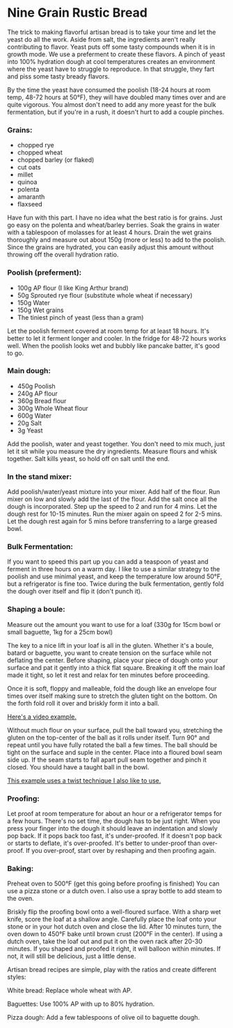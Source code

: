 # Nine Grain Rustic Bread

The trick to making flavorful artisan bread is to take your time and let the yeast do all the work.
Aside from salt, the ingredients aren't really contributing to flavor.  Yeast puts off some tasty 
compounds when it is in growth mode.  We use a preferment to create these flavors.  A pinch of yeast 
into 100% hydration dough at cool temperatures creates an environment where the yeast have to 
struggle to reproduce. In that struggle, they fart and piss some tasty bready flavors.  

By the time the yeast have consumed the poolish (18-24 hours at room temp, 48-72 hours at 50°F), 
they will have doubled many times over and are quite vigorous.  You almost don't need to add any more
yeast for the bulk fermentation, but if you're in a rush, it doesn't hurt to add a couple pinches. 


### Grains:

- chopped rye
- chopped wheat
- chopped barley (or flaked)
- cut oats
- millet
- quinoa
- polenta
- amaranth 
- flaxseed

Have fun with this part.  I have no idea what the best ratio is for grains.
Just go easy on the polenta and wheat/barley berries.
Soak the grains in water with a tablespoon of molasses for at least 4 hours.
Drain the wet grains thoroughly and measure out about 150g (more or less) 
to add to the poolish. Since the grains are hydrated, you can easily adjust this amount without 
throwing off the overall hydration ratio.

### Poolish (preferment):

- 100g AP flour (I like King Arthur brand)
- 50g  Sprouted rye flour (substitute whole wheat if necessary)
- 150g Water
- 150g Wet grains
- The tiniest pinch of yeast (less than a gram)

Let the poolish ferment covered at room temp for at least 18 hours.
It's better to let it ferment longer and cooler.  In the fridge for 48-72 hours works well.
When the poolish looks wet and bubbly like pancake batter, it's good to go.

### Main dough:

- 450g Poolish
- 240g AP flour
- 360g Bread flour
- 300g Whole Wheat flour
- 600g Water
- 20g  Salt
- 3g   Yeast

Add the poolish, water and yeast together. 
You don't need to mix much, just let it sit while you measure the dry ingredients.
Measure flours and whisk together.  Salt kills yeast, so hold off on salt until the end.

### In the stand mixer:
Add poolish/water/yeast mixture into your mixer.
Add half of the flour.
Run mixer on low and slowly add the last of the flour.
Add the salt once all the dough is incorporated.
Step up the speed to 2 and run for 4 mins.
Let the dough rest for 10-15 minutes.
Run the mixer again on speed 2 for 2-5 mins. 
Let the dough rest again for 5 mins before transferring to a large greased bowl.

### Bulk Fermentation:
If you want to speed this part up you can add a teaspoon of yeast and ferment in three hours 
on a warm day.  I like to use a similar strategy to the poolish and use minimal yeast, and 
keep the temperature low around 50°F, but a refrigerator is fine too. 
Twice during the bulk fermentation, gently fold the dough over itself and flip it (don't punch it).

### Shaping a boule:
Measure out the amount you want to use for a loaf (330g for 15cm bowl or small baguette, 1kg for a 
25cm bowl)

The key to a nice lift in your loaf is all in the gluten.  Whether it's a boule, batard or baguette,
you want to create tension on the surface while not deflating the center.  Before shaping, place your
piece of dough onto your surface and pat it gently into a thick flat square.  Breaking it off the 
main loaf made it tight, so let it rest and relax for ten minutes before proceeding.

Once it is soft, floppy and malleable, fold the dough like an envelope four times over itself making 
sure to stretch the gluten tight on the bottom. On the forth fold roll it over and briskly form it 
into a ball. 

[Here's a video example.](https://youtu.be/pmTPL2J8OZk)

Without much flour on your surface, pull the ball toward you, stretching the gluten on the top-center 
of the ball as it rolls under itself.  Turn 90° and repeat until you have fully rotated the ball a 
few times. The ball should be tight on the surface and suple in the center. Place into a floured bowl
seam side up.  If the seam starts to fall apart pull seam together and pinch it closed.  You should 
have a taught ball in the bowl.  

[This example uses a twist technique I also like to use.](https://youtu.be/45z18TtFijU?t=4m59s)

### Proofing:
Let proof at room temperature for about an hour or a refrigerator temps for a few hours.  There's no
set time, the dough has to be just right. When you press your finger into the dough it should leave 
an indentation and slowly pop back.  If it pops back too fast, it's under-proofed.  If it doesn't pop
back or starts to deflate, it's over-proofed.  It's better to under-proof than over-proof. If you 
over-proof, start over by reshaping and then proofing again.

### Baking:
Preheat oven to 500°F (get this going before proofing is finished)
You can use a pizza stone or a dutch oven.  I also use a spray bottle to add steam to the oven.

Briskly flip the proofing bowl onto a well-floured surface.  With a sharp wet knife, score the loaf 
at a shallow angle.  Carefully place the loaf onto your stone or in your hot dutch oven and close 
the lid.  After 10 minutes turn, the oven down to 450°F bake until brown crust (200°F in the center).
If using a dutch oven, take the loaf out and put it on the oven rack after 20-30 minutes.
If you shaped and proofed it right, it will balloon within minutes.  If not, it will still be 
delicious, just a little dense. 


Artisan bread recipes are simple, play with the ratios and create different styles:

White bread:
Replace whole wheat with AP.

Baguettes:
Use 100% AP with up to 80% hydration.

Pizza dough:
Add a few tablespoons of olive oil to baguette dough.
